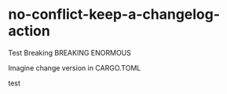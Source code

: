 # no-conflict-keep-a-changelog-action

Test
Breaking
BREAKING ENORMOUS

Imagine change version in CARGO.TOML

test
